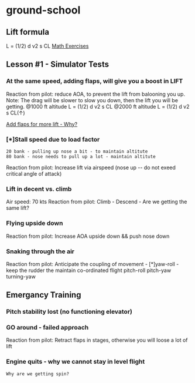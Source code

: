 # ground-school

## Lift formula 
L = (1/2) d v2 s CL
[Math Exercises]([https://www.grc.nasa.gov/www/k-12/WindTunnel/Activities/lift_formula.html)



## Lesson #1 - Simulator Tests 

### At the same speed, adding flaps, will give you a boost in LIFT 
Reaction from pilot: reduce AOA, to prevent the lift from balooning you up.
Note: The drag will be slower to slow you down, then the lift you will be getting.
@1000 ft altitude
    L = (1/2) d v2 s CL
@2000 ft altitude
    L = (1/2) d v2 s CL(↑)
    
[Add flaps for more lift - Why?](http://www.boldmethod.com/blog/2013/10/how-does-lowering-flaps-affect-angle-of-attack/)
    

### [*]Stall speed due to load factor 
    20 bank - pulling up nose a bit - to maintain altitute 
    80 bank - nose needs to pull up a lot - maintain altitute 
Reaction from pilot: Increase lift via airspeed (nose up -- do not exeed critical angle of attack)


### Lift in decent vs. climb 
Air speed: 70 kts 
Reaction from pilot:
    Climb - 
    Descend - 
Are we getting the same lift?

### Flying upside down 
Reaction from pilot: Increase AOA upside down && push nose down

### Snaking through the air 
Reaction from pilot: Anticipate the coupling of movement - 
    [*]yaw-roll - keep the rudder the maintain co-ordinated flight 
    pitch-roll
    pitch-yaw 
    turning-yaw

## Emergancy Training 
### Pitch stability lost (no functioning elevator)

### GO around - failed approach 
Reaction from pilot: Retract flaps in stages, otherwise you will loose a lot of lift 


### Engine quits - why we cannot stay in level flight 
    Why are we getting spin?
    
    
